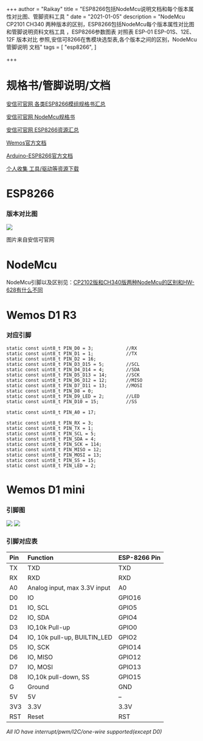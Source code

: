 +++
author = "Raikay"
title = "ESP8266包括NodeMcu说明文档和每个版本属性对比图、管脚资料工具 "
date = "2021-01-05"
description = "NodeMcu CP2101 CH340 两种版本的区别，ESP8266包括NodeMcu每个版本属性对比图和管脚说明资料文档工具 ，ESP8266参数图表 对照表 ESP-01 ESP-01S、12E、12F 版本对比 参照,安信可8266在售模块选型表,各个版本之间的区别，NodeMcu管脚说明 文档"
tags = [
    "esp8266",
]

+++

# 规格书/管脚说明/文档

[安信可官网 各类ESP8266模组规格书汇总](https://docs.ai-thinker.com/规格书)

[安信可官网 NodeMcu规格书](https://docs.ai-thinker.com/_media/esp8266/docs/nodemcu8266_v1.2%E8%A7%84%E6%A0%BC%E4%B9%A6.pdf)

[安信可官网 ESP8266资源汇总](https://docs.ai-thinker.com/esp8266)

[Wemos官方文档](https://www.wemos.cc/)

[Arduino-ESP8266官方文档](https://arduino-esp8266.readthedocs.io/)

[个人收集 工具/驱动等资源下载](https://gitee.com/raikay/elefiles)


# ESP8266
### 版本对比图

![](http://blogimg.raikay.com/330645285527228416.png)

图片来自安信可官网

# NodeMcu

NodeMcu引脚以及区别见：[CP2102版和CH340版两种NodeMcu的区别和HW-628有什么不同](https://blog.raikay.com/post/2021/nodemcu-cp2102-ch340g-hw628/)

# Wemos D1 R3 
### 对应引脚
```
static const uint8_t PIN_D0 = 3;            //RX
static const uint8_t PIN_D1 = 1;            //TX
static const uint8_t PIN_D2 = 16;           
static const uint8_t PIN_D3_D15 = 5;        //SCL
static const uint8_t PIN_D4_D14 = 4;        //SDA
static const uint8_t PIN_D5_D13 = 14;       //SCK
static const uint8_t PIN_D6_D12 = 12;       //MISO
static const uint8_t PIN_D7_D11 = 13;       //MOSI  
static const uint8_t PIN_D8 = 0;
static const uint8_t PIN_D9_LED = 2;        //LED
static const uint8_t PIN_D10 = 15;          //SS

static const uint8_t PIN_A0 = 17;

static const uint8_t PIN_RX = 3;
static const uint8_t PIN_TX = 1;
static const uint8_t PIN_SCL = 5;
static const uint8_t PIN_SDA = 4;
static const uint8_t PIN_SCK = 114;
static const uint8_t PIN_MISO = 12;
static const uint8_t PIN_MOSI = 13;
static const uint8_t PIN_SS = 15;
static const uint8_t PIN_LED = 2;
```

# Wemos D1 mini
### 引脚图
![](http://blogimg.raikay.com/330644957155168256.jpg)
![](http://blogimg.raikay.com/330644777097891840.png)

### 引脚对应表

| Pin  | Function                     | ESP-8266 Pin |
| :--- | :--------------------------- | :----------- |
| TX   | TXD                          | TXD          |
| RX   | RXD                          | RXD          |
| A0   | Analog input, max 3.3V input | A0           |
| D0   | IO                           | GPIO16       |
| D1   | IO, SCL                      | GPIO5        |
| D2   | IO, SDA                      | GPIO4        |
| D3   | IO,10k Pull-up               | GPIO0        |
| D4   | IO, 10k pull-up, BUILTIN_LED | GPIO2        |
| D5   | IO, SCK                      | GPIO14       |
| D6   | IO, MISO                     | GPIO12       |
| D7   | IO, MOSI                     | GPIO13       |
| D8   | IO,10k pull-down, SS         | GPIO15       |
| G    | Ground                       | GND          |
| 5V   | 5V                           | –            |
| 3V3  | 3.3V                         | 3.3V         |
| RST  | Reset                        | RST          |

*All IO have interrupt/pwm/I2C/one-wire supported(except D0)*






